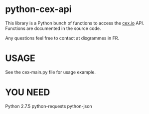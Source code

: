python-cex-api
==============

This library is a Python bunch of functions to access the [cex.io](https://cex.io/r/0/stf25/0/) API.
Functions are documented in the source code.

Any questions feel free to contact at dixgrammes in FR.

USAGE
=====
See the cex-main.py file for usage example.

YOU NEED
========
Python 2.7.5
python-requests
python-json

